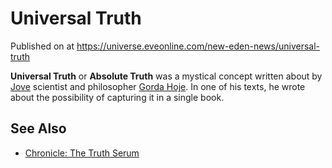 # Universal Truth
Published on  at https://universe.eveonline.com/new-eden-news/universal-truth

**Universal Truth** or **Absolute Truth** was a mystical concept written
about by [Jove](6xoRWydZHCG4nplVmqXV9G) scientist and philosopher [Gorda Hoje](2QjkbZy4OkKyVkTOmz5TcU). In one of his texts, he wrote about the
possibility of capturing it in a single book.

See Also
--------
-   [Chronicle: The Truth Serum](1cKZDlnaufrEYOZ9nzOUpe)
